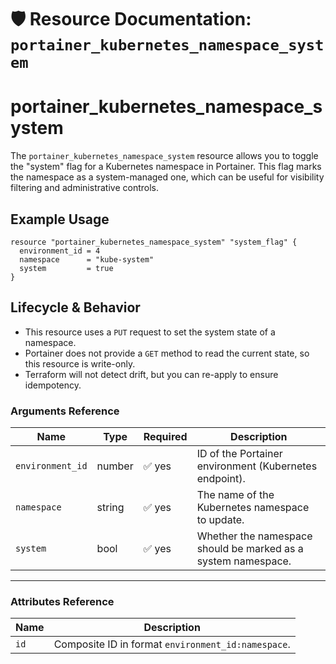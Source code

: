 # 🛡️ **Resource Documentation: `portainer_kubernetes_namespace_system`**

# portainer_kubernetes_namespace_system
The `portainer_kubernetes_namespace_system` resource allows you to toggle the "system" flag for a Kubernetes namespace in Portainer. This flag marks the namespace as a system-managed one, which can be useful for visibility filtering and administrative controls.

## Example Usage
```hcl
resource "portainer_kubernetes_namespace_system" "system_flag" {
  environment_id = 4
  namespace      = "kube-system"
  system         = true
}
```

## Lifecycle & Behavior
- This resource uses a `PUT` request to set the system state of a namespace.
- Portainer does not provide a `GET` method to read the current state, so this resource is write-only.
- Terraform will not detect drift, but you can re-apply to ensure idempotency.

### Arguments Reference
| Name             | Type   | Required | Description                                                          |
|------------------|--------|----------|----------------------------------------------------------------------|
| `environment_id` | number | ✅ yes   | ID of the Portainer environment (Kubernetes endpoint).              |
| `namespace`      | string | ✅ yes   | The name of the Kubernetes namespace to update.                     |
| `system`         | bool   | ✅ yes   | Whether the namespace should be marked as a system namespace.       |

---

### Attributes Reference
| Name  | Description                                              |
|-------|----------------------------------------------------------|
| `id`  | Composite ID in format `environment_id:namespace`.       |
